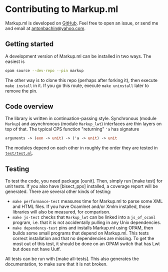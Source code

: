 # Contributing to Markup.ml

Markup.ml is developed on [GitHub][repo]. Feel free to open an issue, or send me
and email at [antonbachin@yahoo.com][email].

## Getting started

A development version of Markup.ml can be installed in two ways. The easiest is

```sh
opam source --dev-repo --pin markup
```

The other way is to clone this repo (perhaps after forking it), then execute
`make install` in it. If you go this route, execute `make uninstall` later to
remove the pin.

## Code overview

The library is written in continuation-passing style. Synchronous (module
`Markup`) and asynchronous (module `Markup_lwt`) interfaces are thin layers on
top of that. The typical CPS function "returning" `'a` has signature

```ocaml
arguments -> (exn -> unit) -> ('a -> unit) -> unit
```

The modules depend on each other in roughly the order they are tested in
[`test/test.ml`][test.ml].

## Testing

To test the code, you need package [ounit]. Then, simply run [make test] for
unit tests. If you also have [bisect_ppx] installed, a coverage report will be
generated. There are several other kinds of testing:

- `make performance-test` measures time for Markup.ml to parse some XML and HTML
  files. If you have Ocamlnet and/or Xmlm installed, those libraries will also
  be measured, for comparison.
- `make js-test` checks that `Markup_lwt` can be linked into a `js_of_ocaml`
  program, i.e. that it is not accidentally pulling in any Unix dependencies.
- `make dependency-test` pins and installs Markup.ml using OPAM, then builds
  some small programs that depend on Markup.ml. This tests correct installation
  and that no dependencies are missing. To get the most out of this test, it
  should be done on an OPAM switch that has Lwt but does not have Uutf.

All tests can be run with [make all-tests]. This also generates the
documentation, to make sure that it is not broken.

[repo]:    https://github.com/aantron/markup.ml
[email]:   mailto:antonbachin@yahoo.com
[test.ml]: https://github.com/aantron/markup.ml/blob/master/test/test.ml
